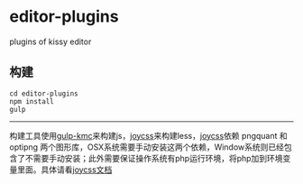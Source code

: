 # editor-plugins

plugins of kissy editor

## 构建

```
cd editor-plugins
npm install
gulp
```

-----------------------------------

构建工具使用[gulp-kmc](https://github.com/hustxiaoc/gulp-kmc)来构建js，[joycss](https://github.com/shepherdwind/joycss)来构建less，[joycss](https://github.com/shepherdwind/joycss)依赖 pngquant 和 optipng 两个图形库，OSX系统需要手动安装这两个依赖，Window系统则已经包含了不需要手动安装；此外需要保证操作系统有php运行环境，将php加到环境变量里面。具体请看[joycss文档](https://github.com/shepherdwind/joycss/wiki/how-to-install)